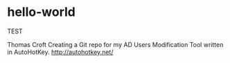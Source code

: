 # hello-world
TEST 

Thomas Croft
Creating a Git repo for my AD Users Modification Tool written in AutoHotKey.
http://autohotkey.net/
